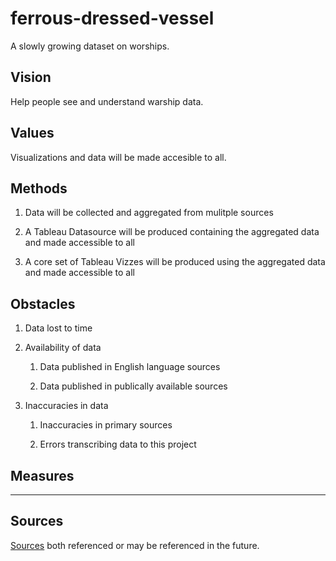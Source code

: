 # ferrous-dressed-vessel

A slowly growing dataset on worships.

## Vision

Help people see and understand warship data.

## Values

Visualizations and data will be made accesible to all.

## Methods

1. Data will be collected and aggregated from mulitple sources

1. A Tableau Datasource will be produced containing the aggregated data and made accessible to all

1. A core set of Tableau Vizzes will be produced using the aggregated data and made accessible to all

## Obstacles

1. Data lost to time

1. Availability of data

   1. Data published in English language sources

   1. Data published in publically available sources

1. Inaccuracies in data

   1. Inaccuracies in primary sources

   1. Errors transcribing data to this project

## Measures

---

## Sources

[Sources](docs/Sources.md) both referenced or may be referenced in the future.